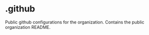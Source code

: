 # .github

Public github configurations for the organization. Contains the public organization README.
